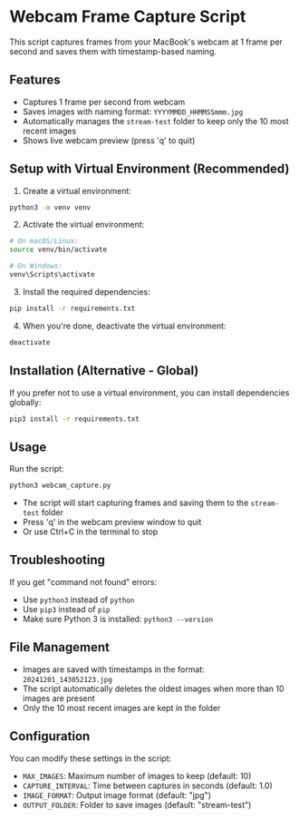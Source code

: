 # Webcam Frame Capture Script

This script captures frames from your MacBook's webcam at 1 frame per second and saves them with timestamp-based naming.

## Features

- Captures 1 frame per second from webcam
- Saves images with naming format: `YYYYMMDD_HHMMSSmmm.jpg`
- Automatically manages the `stream-test` folder to keep only the 10 most recent images
- Shows live webcam preview (press 'q' to quit)

## Setup with Virtual Environment (Recommended)

1. Create a virtual environment:
```bash
python3 -m venv venv
```

2. Activate the virtual environment:
```bash
# On macOS/Linux:
source venv/bin/activate

# On Windows:
venv\Scripts\activate
```

3. Install the required dependencies:
```bash
pip install -r requirements.txt
```

4. When you're done, deactivate the virtual environment:
```bash
deactivate
```

## Installation (Alternative - Global)

If you prefer not to use a virtual environment, you can install dependencies globally:
```bash
pip3 install -r requirements.txt
```

## Usage

Run the script:
```bash
python3 webcam_capture.py
```

- The script will start capturing frames and saving them to the `stream-test` folder
- Press 'q' in the webcam preview window to quit
- Or use Ctrl+C in the terminal to stop

## Troubleshooting

If you get "command not found" errors:
- Use `python3` instead of `python`
- Use `pip3` instead of `pip`
- Make sure Python 3 is installed: `python3 --version`

## File Management

- Images are saved with timestamps in the format: `20241201_143052123.jpg`
- The script automatically deletes the oldest images when more than 10 images are present
- Only the 10 most recent images are kept in the folder

## Configuration

You can modify these settings in the script:
- `MAX_IMAGES`: Maximum number of images to keep (default: 10)
- `CAPTURE_INTERVAL`: Time between captures in seconds (default: 1.0)
- `IMAGE_FORMAT`: Output image format (default: "jpg")
- `OUTPUT_FOLDER`: Folder to save images (default: "stream-test")
